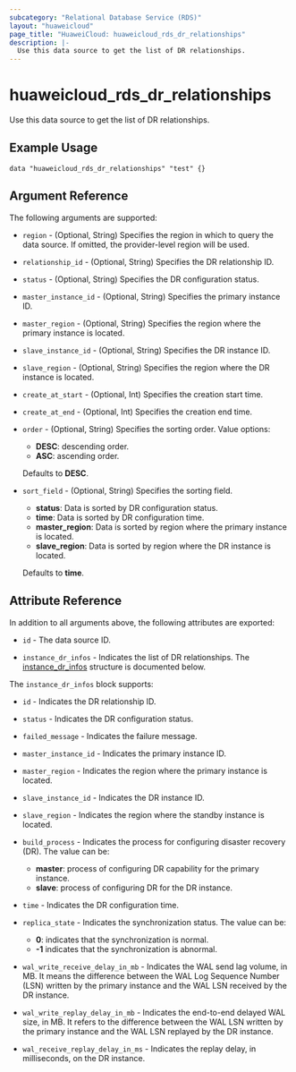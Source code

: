 ```yaml
---
subcategory: "Relational Database Service (RDS)"
layout: "huaweicloud"
page_title: "HuaweiCloud: huaweicloud_rds_dr_relationships"
description: |-
  Use this data source to get the list of DR relationships.
---
```


# huaweicloud_rds_dr_relationships

Use this data source to get the list of DR relationships.

## Example Usage

```hcl
data "huaweicloud_rds_dr_relationships" "test" {}
```

## Argument Reference

The following arguments are supported:

* `region` - (Optional, String) Specifies the region in which to query the data source.
  If omitted, the provider-level region will be used.

* `relationship_id` - (Optional, String) Specifies the DR relationship ID.

* `status` - (Optional, String) Specifies the DR configuration status.

* `master_instance_id` - (Optional, String) Specifies the primary instance ID.

* `master_region` - (Optional, String) Specifies the region where the primary instance is located.

* `slave_instance_id` - (Optional, String) Specifies the DR instance ID.

* `slave_region` - (Optional, String) Specifies the region where the DR instance is located.

* `create_at_start` - (Optional, Int) Specifies the creation start time.

* `create_at_end` - (Optional, Int) Specifies the creation end time.

* `order` - (Optional, String) Specifies the sorting order. Value options:
  + **DESC**: descending order.
  + **ASC**: ascending order.

  Defaults to **DESC**.

* `sort_field` - (Optional, String) Specifies the sorting field.
  + **status**: Data is sorted by DR configuration status.
  + **time**: Data is sorted by DR configuration time.
  + **master_region**: Data is sorted by region where the primary instance is located.
  + **slave_region**: Data is sorted by region where the DR instance is located.

  Defaults to **time**.

## Attribute Reference

In addition to all arguments above, the following attributes are exported:

* `id` - The data source ID.

* `instance_dr_infos` - Indicates the list of DR relationships.
  The [instance_dr_infos](#instance_dr_infos_struct) structure is documented below.

<a name="instance_dr_infos_struct"></a>
The `instance_dr_infos` block supports:

* `id` - Indicates the DR relationship ID.

* `status` - Indicates the DR configuration status.

* `failed_message` - Indicates the failure message.

* `master_instance_id` - Indicates the primary instance ID.

* `master_region` - Indicates the region where the primary instance is located.

* `slave_instance_id` - Indicates the DR instance ID.

* `slave_region` - Indicates the region where the standby instance is located.

* `build_process` - Indicates the process for configuring disaster recovery (DR). The value can be:
  + **master**: process of configuring DR capability for the primary instance.
  + **slave**: process of configuring DR for the DR instance.

* `time` - Indicates the DR configuration time.

* `replica_state` - Indicates the synchronization status. The value can be:
  + **0**: indicates that the synchronization is normal.
  + **-1** indicates that the synchronization is abnormal.

* `wal_write_receive_delay_in_mb` - Indicates the WAL send lag volume, in MB. It means the difference between the WAL Log
  Sequence Number (LSN) written by the primary instance and the WAL LSN received by the DR instance.

* `wal_write_replay_delay_in_mb` - Indicates the end-to-end delayed WAL size, in MB. It refers to the difference between
  the WAL LSN written by the primary instance and the WAL LSN replayed by the DR instance.

* `wal_receive_replay_delay_in_ms` - Indicates the replay delay, in milliseconds, on the DR instance.
